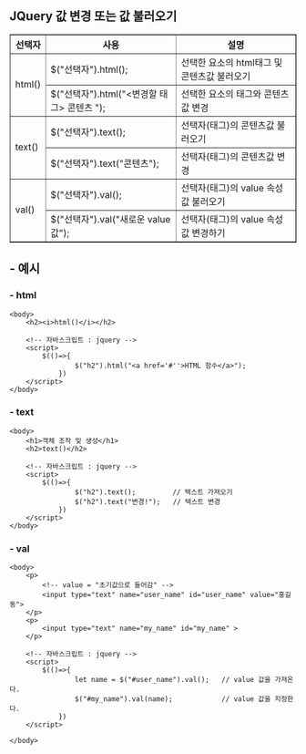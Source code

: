 ## JQuery 값 변경 또는 값 불러오기

<table border="1" cellspacing="0">
    <tr><th > 선택자 </th><th> 사용 </th><th> 설명 </th></tr>
    <tr><td rowspan="2"> html()   </td> <td>$("선택자").html();   </td> <td>선택한 요소의 html태그 및 콘텐츠값 불러오기 </td> </tr>
    <tr> <td>$("선택자").html("<변경할 태그> 콘텐츠 </변경할 태그>");    </td><td> 선택한 요소의 태그와 콘텐츠값 변경</td>  </tr>
    <tr><td rowspan="2"> text()   </td> <td>   $("선택자").text(); </td> <td> 선택자(태그)의 콘텐츠값 불러오기 </td> </tr>
    <tr> <td>$("선택자").text("콘텐츠");    </td><td> 선택자(태그)의 콘텐츠값 변경</td>  </tr>
    <tr><td rowspan="2"> val()   </td> <td>   $("선택자").val();  </td> <td> 선택자(태그)의 value 속성값 불러오기 </td> </tr>
    <tr> <td>$("선택자").val("새로운 value 값");    </td><td> 선택자(태그)의 value 속성값 변경하기</td>  </tr>
</table>

## - 예시

### - html


```
<body>
    <h2><i>html()</i></h2>

    <!-- 자바스크립트 : jquery -->
    <script>
        $(()=>{
                $("h2").html("<a href='#''>HTML 함수</a>");
            })
    </script>
</body>
```

### - text



```
<body>
    <h1>객체 조작 및 생성</h1>
    <h2>text()</h2>

    <!-- 자바스크립트 : jquery -->
    <script>
        $(()=>{
                $("h2").text();         // 텍스트 가져오기
                $("h2").text("변경!");   // 텍스트 변경
            })
    </script>
</body>
```

### - val



```
<body>
    <p>
        <!-- value = "초기값으로 들어감" -->
        <input type="text" name="user_name" id="user_name" value="홍길동">
    </p>
    <p>
        <input type="text" name="my_name" id="my_name" >
    </p>

    <!-- 자바스크립트 : jquery -->
    <script>
        $(()=>{
                let name = $("#user_name").val();   // value 값을 가져온다.
                $("#my_name").val(name);            // value 값을 지정한다.
            })
    </script>

</body>
```
